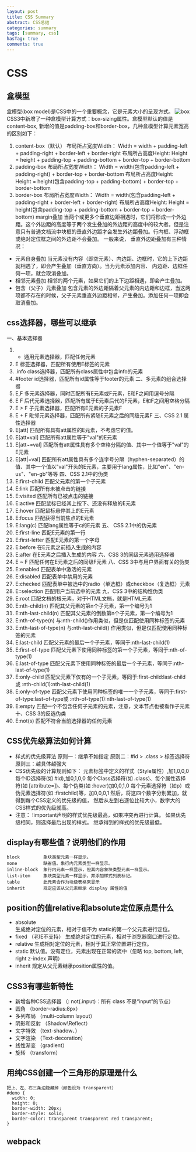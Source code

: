 ```yaml
---
layout: post
title: CSS Summary
abstract: CSS总结
categories: summary
tags: [summary, css]
hasTag: true
comments: true
---
```


# CSS

## 盒模型
盒模型(box model)是CSS中的一个重要概念，它是元素大小的呈现方式。
![box](media/14689858869016/box.png)
CSS3中新增了一种盒模型计算方式：box-sizing属性。盒模型默认的值是content-box, 新增的值是padding-box和border-box，几种盒模型计算元素宽高的区别如下：
1. content-box（默认）
布局所占宽度Width：
Width = width + padding-left + padding-right + border-left + border-right
布局所占高度Height:
Height = height + padding-top + padding-bottom + border-top + border-bottom
2. padding-box
布局所占宽度Width：
Width = width(包含padding-left + padding-right) + border-top + border-bottom
布局所占高度Height:
Height = height(包含padding-top + padding-bottom) + border-top + border-bottom
3. border-box
布局所占宽度Width：
Width = width(包含padding-left + padding-right + border-left + border-right)
布局所占高度Height:
Height = height(包含padding-top + padding-bottom + border-top + border-bottom)
margin叠加
当两个或更多个垂直边距相遇时，它们将形成一个外边距。这个外边距的高度等于两个发生叠加的外边距的高度中的较大者。但是注意只有普通文档流中块框的垂直外边距才会发生外边距叠加。行内框、浮动框或绝对定位框之间的外边距不会叠加。
一般来说， 垂直外边距叠加有三种情况：
* 元素自身叠加  当元素没有内容（即空元素）、内边距、边框时，它的上下边距就相遇了，即会产生叠加（垂直方向）。当为元素添加内容、 内边距、边框任何一项，就会取消叠加。
* 相邻元素叠加  相邻的两个元素，如果它们的上下边距相遇，即会产生叠加。
* 包含（父子）元素叠加  包含元素的外边距隔着父元素的内边距和边框，当这两项都不存在的时候，父子元素垂直外边距相邻，产生叠加。添加任何一项即会取消叠加。

## css选择器，哪些可以继承
一、基本选择器
1.	*	通用元素选择器，匹配任何元素
2.	E	标签选择器，匹配所有使用E标签的元素
3.	.info	class选择器，匹配所有class属性中包含info的元素
4.	#footer	id选择器，匹配所有id属性等于footer的元素
二、多元素的组合选择器
5.	E,F	多元素选择器，同时匹配所有E元素或F元素，E和F之间用逗号分隔
6.	E F	后代元素选择器，匹配所有属于E元素后代的F元素，E和F之间用空格分隔
7.	E > F	子元素选择器，匹配所有E元素的子元素F
8.	E + F	毗邻元素选择器，匹配所有紧随E元素之后的同级元素F
三、CSS 2.1 属性选择器
9.	E[att]	匹配所有具有att属性的E元素，不考虑它的值。
10. E[att=val]	  匹配所有att属性等于"val"的E元素
11. E[att~=val]	匹配所有att属性具有多个空格分隔的值、其中一个值等于"val"的E元素
12. E[att|=val]	匹配所有att属性具有多个连字号分隔（hyphen-separated）的值、其中一个值以"val"开头的E元素，主要用于lang属性，比如"en"、"en-us"、"en-gb"等等
四、CSS 2.1中的伪类
13. E:first-child 匹配父元素的第一个子元素
14. E:link	匹配所有未被点击的链接
15. E:visited	匹配所有已被点击的链接
16. E:active 匹配鼠标已经其上按下、还没有释放的E元素
17. E:hover	 匹配鼠标悬停其上的E元素
18. E:focus	 匹配获得当前焦点的E元素
19. E:lang(c) 匹配lang属性等于c的E元素
五、 CSS 2.1中的伪元素
20. E:first-line	匹配E元素的第一行
21. E:first-letter	匹配E元素的第一个字母
22. E:before	在E元素之前插入生成的内容
23. E:after	在E元素之后插入生成的内容
六、CSS 3的同级元素通用选择器
24. E ~ F	匹配任何在E元素之后的同级F元素
八、CSS 3中与用户界面有关的伪类
28. E:enabled 匹配表单中激活的元素
29. E:disabled 匹配表单中禁用的元素
30. E:checked 匹配表单中被选中的radio（单选框）或checkbox（复选框）元素
31. E::selection	匹配用户当前选中的元素
九、CSS 3中的结构性伪类
32. E:root	匹配文档的根元素，对于HTML文档，就是HTML元素
33. E:nth-child(n)	匹配其父元素的第n个子元素，第一个编号为1
34. E:nth-last-child(n)	匹配其父元素的倒数第n个子元素，第一个编号为1
35. E:nth-of-type(n)	与:nth-child()作用类似，但是仅匹配使用同种标签的元素
36. E:nth-last-of-type(n)	与:nth-last-child() 作用类似，但是仅匹配使用同种标签的元素
37. E:last-child	匹配父元素的最后一个子元素，等同于:nth-last-child(1)
38. E:first-of-type	匹配父元素下使用同种标签的第一个子元素，等同于:nth-of-type(1)
39. E:last-of-type	匹配父元素下使用同种标签的最后一个子元素，等同于:nth-last-of-type(1)
40. E:only-child	匹配父元素下仅有的一个子元素，等同于:first-child:last-child或 :nth-child(1):nth-last-child(1)
41. E:only-of-type	匹配父元素下使用同种标签的唯一一个子元素，等同于:first-of-type:last-of-type或 :nth-of-type(1):nth-last-of-type(1)
42. E:empty	匹配一个不包含任何子元素的元素，注意，文本节点也被看作子元素
十、CSS 3的反选伪类
43. E:not(s)	匹配不符合当前选择器的任何元素

## CSS优先级算法如何计算
* 样式的优先级算法
原则一：继承不如指定
原则二：#id > .class > 标签选择符
原则三：越具体越强大
* CSS优先级的计算规则如下：
元素标签中定义的样式（Style属性）,加1,0,0,0
每个ID选择符(如 #id),加0,1,0,0
每个Class选择符(如 .class)、每个属性选择符(如 [attribute=])、每个伪类(如 :hover)加0,0,1,0
每个元素选择符（如p）或伪元素选择符(如 :firstchild)等，加0,0,0,1
然后，将这四个数字分别累加，就得到每个CSS定义的优先级的值，
然后从左到右逐位比较大小，数字大的CSS样式的优先级就高。
* 注意：
!important声明的样式优先级最高，如果冲突再进行计算。
如果优先级相同，则选择最后出现的样式。
继承得到的样式的优先级最低。

## display有哪些值？说明他们的作用
```
block         象块类型元素一样显示。
none          缺省值。象行内元素类型一样显示。
inline-block  象行内元素一样显示，但其内容象块类型元素一样显示。
list-item     象块类型元素一样显示，并添加样式列表标记。
table         此元素会作为块级表格来显示
inherit       规定应该从父元素继承 display 属性的值
```
## position的值relative和absolute定位原点是什么
* absolute  
生成绝对定位的元素，相对于值不为 static的第一个父元素进行定位。
* fixed （老IE不支持）
生成绝对定位的元素，相对于浏览器窗口进行定位。
* relative
生成相对定位的元素，相对于其正常位置进行定位。
* static
默认值。没有定位，元素出现在正常的流中（忽略 top, bottom, left, right z-index 声明）
* inherit
规定从父元素继承position属性的值。

## CSS3有哪些新特性
* 新增各种CSS选择器 （: not(.input)：所有 class 不是“input”的节点）
* 圆角 （border-radius:8px）
* 多列布局 （multi-column layout）
* 阴影和反射 （Shadow\Reflect）
* 文字特效 （text-shadow、）
* 文字渲染 （Text-decoration）
* 线性渐变 （gradient）
* 旋转 （transform）
  
## 用纯CSS创建一个三角形的原理是什么
```
把上、左、右三条边隐藏掉（颜色设为 transparent）
#demo {
  width: 0;
  height: 0;
  border-width: 20px;
  border-style: solid;
  border-color: transparent transparent red transparent;
}
```
## webpack
